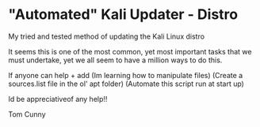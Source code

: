 # "Automated" Kali Updater - Distro 
My tried and tested method of updating the Kali Linux distro

It seems this is one of the most common, yet most important tasks that we must undertake, yet we all seem to have a million ways to do this.

If anyone can help + add (Im learning how to manipulate files)
(Create a sources.list file in the ol' apt folder)
(Automate this script run at start up)

Id be appreciativeof any help!!

Tom Cunny
